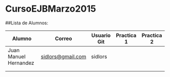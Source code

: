 # CursoEJBMarzo2015

##Lista de Alumnos:


|Alumno|Correo|Usuario Git|Practica 1|Practica 2|
|---|---|---|---|---|
|Juan Manuel Hernandez   |  sidlors@gmail.com | sidlors  |   |    |
|   |   |   |   |   |
|   |   |   |   |   |
